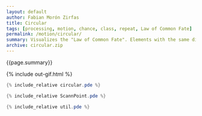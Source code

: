 ```yaml
---
layout: default
author: Fabian Morón Zirfas
title: Circular
tags: [processing, motion, chance, class, repeat, Law of Common Fate]
permalink: /motion/circular/
summary: Visualizes the "Law of Common Fate". Elements with the same directional motion and/or same speed are seen as a group.  
archive: circular.zip
---
```


<div class="hero">{{page.summary}}</div>

{% include out-gif.html %}

<!-- more -->

```java
{% include_relative circular.pde %}
```

```java
{% include_relative ScannPoint.pde %}
```

```java
{% include_relative util.pde %}
```




